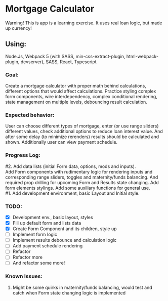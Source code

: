 # **Mortgage Calculator**

Warning! This is app is a learning exercise. It uses real loan logic, but made up currency!

## **Using:** 
Node.Js, Webpack 5 (with SASS, min-css-extract-plugin, html-webpack-plugin, devserver), SASS, React, Typescript  

### **Goal:**
Create a mortgage calculator with proper math behind calculations, different options that would affect calculations.
Practice styling complex form components, wire interdependency, complex conditional rendering, state management on multiple levels, debouncing result calculation.  

### **Expected behavior:**
User can choose different types of mortgage, enter (or use range sliders) different values, check additional options to reduce loan interest value. And after some delay (to minimize rerenders) results should be calculated and shown. Additionally user can view payment schedule.  
### **Progress Log:**

#2. Add data lists (initial Form data, options, mods and inputs).  
Add Form components with rudimentary logic for rendering inputs and corresponding range sliders, toggles and maternity/funds balancing. And required prop drilling for upcoming Form and Results state changing.
Add form elements stylings. Add some auxiliary functions for general use.  
#1. Add development environment, basic Layout and Initial style.  

### **TODO:**
- [x] Development env., basic layout, styles
- [x] Fill up default form and lists data
- [x] Create Form Component and its children, style up
- [ ] Implement form logic
- [ ] Implement results debounce and calculation logic
- [ ] Add payment schedule rendering
- [ ] Refactor
- [ ] Refactor more
- [ ] And refactor some more!

### **Known Issues:**
1. Might be some quirks in maternity/funds balancing, would test and catch when Form state changing logic is implemented